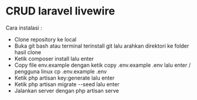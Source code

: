 # CRUD laravel livewire

Cara instalasi :
- Clone repository ke local
- Buka git bash atau terminal terinstall git lalu arahkan direktori ke folder hasil clone
- Ketik composer install lalu enter
- Copy file env.example dengan ketik copy .env.example .env lalu enter / pengguna linux cp .env.example .env
- Ketik php artisan key:generate lalu enter
- Ketik php artisan migrate --seed lalu enter
- Jalankan server dengan php artisan serve
